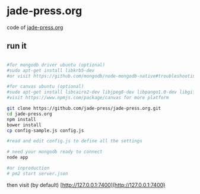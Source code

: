 # jade-press.org
code of [jade-press.org](http://jade-press.org)

## run it
```bash

#for mongodb driver ubuntu (optional)
#sudo apt-get install libkrb5-dev
#or visit https://github.com/mongodb/node-mongodb-native#troubleshooting for more

#for canvas ubuntu (optional)
#sudo apt-get install libcairo2-dev libjpeg8-dev libpango1.0-dev libgif-dev build-essential g++
#visit https://www.npmjs.com/package/canvas for more platform

git clone https://github.com/jade-press/jade-press.org.git
cd jade-press.org
npm install
bower install
cp config-sample.js config.js

#read and edit config.js to define all the settings 

# need your mongodb ready to connect
node app

#or inproduction
# pm2 start server.json

```

then visit (by default) [http://127.0.0.1:7400](http://127.0.0.1:7400)



